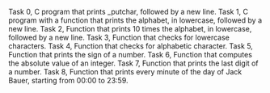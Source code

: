 Task 0, C program  that prints _putchar, followed by a new line.
Task 1, C program with a function that prints the alphabet, in lowercase, followed by a new line.
Task 2, Function that prints 10 times the alphabet, in lowercase, followed by a new line.
Task 3, Function that checks for lowercase characters.
Task 4, Function that checks for alphabetic character.
Task 5, Function that prints the sign of a number.
Task 6, Function that computes the absolute value of an integer.
Task 7, Function that prints the last digit of a number.
Task 8, Function that prints every minute of the day of Jack Bauer, starting from 00:00 to 23:59. 
